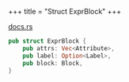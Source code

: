 +++
title = "Struct ExprBlock"
+++

[docs.rs](https://docs.rs/syn/latest/syn/struct.ExprBlock.html)

```rust
pub struct ExprBlock {
    pub attrs: Vec<Attribute>,
    pub label: Option<Label>,
    pub block: Block,
}
```
